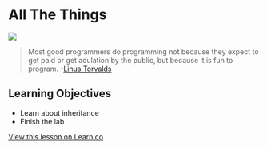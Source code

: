 # All The Things

![](http://i.imgur.com/BcUkNhq.jpg)  

> Most good programmers do programming not because they expect to get paid or get adulation by the public, but because it is fun to program. -[Linus Torvalds](https://en.wikipedia.org/wiki/Linus_Torvalds)
 

## Learning Objectives

* Learn about inheritance
* Finish the lab

<a href='https://learn.co/lessons/ClassesAll' data-visibility='hidden'>View this lesson on Learn.co</a>
